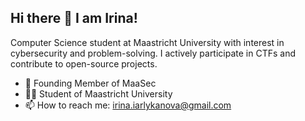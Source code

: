 ## Hi there 👋 I am Irina!
Computer Science student at Maastricht University with interest in cybersecurity and problem-solving. I actively participate in CTFs and contribute to open-source projects.

- 🔗 Founding Member of MaaSec
- 👩‍🎓 Student of Maastricht University
- 📫 How to reach me: irina.iarlykanova@gmail.com

<!--
**Irench1k/Irench1k** is a ✨ _special_ ✨ repository because its `README.md` (this file) appears on your GitHub profile.

Here are some ideas to get you started:

- 🔭 I’m currently working on ...
- 🌱 I’m currently learning ...
- 👯 I’m looking to collaborate on ...
- 🤔 I’m looking for help with ...
- 💬 Ask me about ...
- 📫 How to reach me: ...
- 😄 Pronouns: ...
- ⚡ Fun fact: ...
-->
